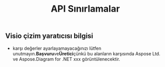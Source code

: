 ﻿---
title: API Sınırlamalar
type: docs
weight: 20
url: /tr/net/api-limitations/
---
## **Visio çizim yaratıcısı bilgisi**
- karşı değerler ayarlayamayacağınızı lütfen unutmayın.**Başvuru**ve**Üretici**çünkü bu alanların karşısında Aspose Ltd. ve Aspose.Diagram for .NET xxx görüntülenecektir.
